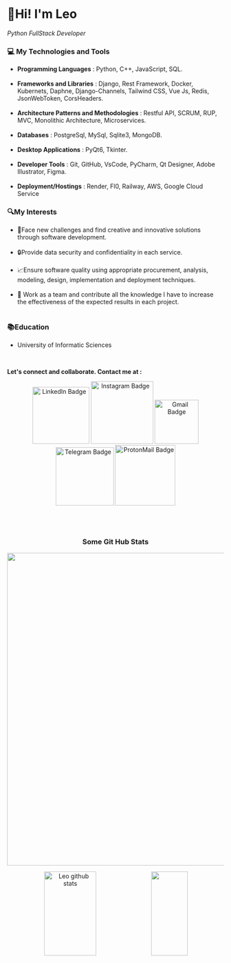 <h1 align="left">👋Hi! I'm Leo</h1> 
  <p align="left"><i> Python FullStack Developer</i></p>
  
  
  ### 💻 My Technologies and Tools
  <ul align="left">
    <li><strong>Programming Languages</strong> :  Python, C++, JavaScript, SQL.</li>
    <br>
    <li><strong>Frameworks and Libraries</strong> :  Django, Rest Framework, Docker, Kubernets, Daphne, Django-Channels, Tailwind CSS, Vue Js, Redis, JsonWebToken, CorsHeaders.</li>
    <br>
    <li><strong>Architecture Patterns and Methodologies</strong> :  Restful API, SCRUM, RUP, MVC, Monolithic Architecture, Microservices.</li>
    <br>
    <li><strong>Databases</strong> :  PostgreSql, MySql, Sqlite3, MongoDB.</li>
    <br>
    <li><strong>Desktop Applications</strong> :  PyQt6, Tkinter.</li>
    <br>
    <li><strong>Developer Tools</strong> :  Git, GitHub, VsCode, PyCharm, Qt Designer, Adobe Illustrator, Figma.</li>
    <br>
    <li><strong>Deployment/Hostings</strong> :  Render, Fl0, Railway, AWS, Google Cloud Service</li>
  </ul>

  ### 🔍My Interests
  <ul align="left">
    <li>🧠Face new challenges and find creative and innovative solutions through software development.</li>
    <br>
    <li>🔒Provide data security and confidentiality in each service.</li>
    <br>
    <li>📈Ensure software quality using appropriate procurement, analysis, modeling, design, implementation and deployment techniques.</li>
    <br>
    <li>🤝 Work as a team and contribute all the knowledge I have to increase the effectiveness of the expected results in each project.</li>
    <br>
  </ul>

  ### 📚Education
  <ul>
  <li>University of Informatic Sciences</li>
  </ul>
    <br>
  <p><strong>Let's connect and collaborate. Contact me at :</strong></p>
<p align="center">
   <a href="https://linkedin.com/in/leandro-gonz%C3%A1lez-1a920825b" target="_blank"><img width=132em src="https://img.shields.io/badge/-LinkedIn-0A0A0B?logo=linkedin&style=for-the-badge&logoColor=white" alt="LinkedIn Badge" /></a>
    <a href="https://instagram.com/glez.le0?igshid=OGQ5ZDc2ODk2ZA==" target="_blank"><img width=145em src="https://img.shields.io/badge/-Instagram-0A0A0B?logo=instagram&style=for-the-badge&logoColor=white" alt="Instagram Badge" /></a>
    <a href="https://mail.google.com/mail/u/1/#inbox?compose=CllgCJTMXThqQQnSGkRgWNZRGZGqxSvKhbzjCPZnqcNJqlJwLPcvwxNtPWjqFqXNngFFwqbsrJV" target="_blank"><img width=102em src="https://img.shields.io/badge/-Gmail-0A0A0B?logo=gmail&style=for-the-badge&logoColor=white" alt="Gmail Badge" /></a>
  <a href="https://t.me/leoglez0107" target="_blank"><img width=135em src="https://img.shields.io/badge/-Telegram-0A0A0B?logo=telegram&style=for-the-badge&logoColor=white" alt="Telegram Badge" /></a>
  <a href="https://leoglez.vercel.app" target="_blank"><img width=140em src="https://img.shields.io/badge/-Portfolio-0A0A0B?logo=protonmail&style=for-the-badge&logoColor=white" alt="ProtonMail Badge" /></a>
</p>
  <br><br>
 <h3 align="center">Some Git Hub Stats</h3>
  <p align="center">
<img width="725em" src="https://github-profile-summary-cards.vercel.app/api/cards/profile-details?username=leoGlez01&theme=github_dark" />
  </p>
  <div align="center">  
  <img width="49%" height="195px" src="https://github-readme-stats.vercel.app/api?username=leoGlez01&show_icons=true&count_private=true&hide_border=true&title_color=02D9F7FF&icon_color=02D9F7FF&text_color=c9d1d9&bg_color=0d1117" alt="Leo github stats" /> 
  
  <img width="41%" height="195px" src="https://github-readme-stats.vercel.app/api/top-langs/?username=leoGlez01&layout=compact&hide_border=true&title_color=02D9F7FF&text_color=02D9F7FF&bg_color=0d1117" />
</div> 
